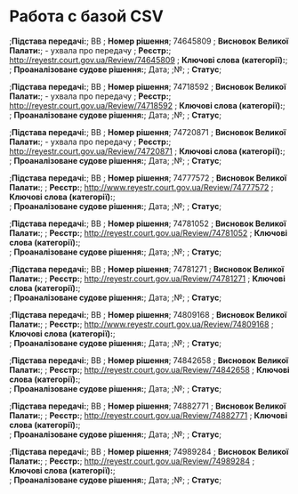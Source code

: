 <!-- TITLE: Главная -->
<!-- SUBTITLE: A quick summary of Home -->

# Работа с базой CSV
;**Підстава передачі:**; ВВ
; **Номер рішення**; 74645809
; **Висновок Великої Палати:**; - ухвала про передачу
; **Реєстр:**;	 http://reyestr.court.gov.ua/Review/74645809
; **Ключові слова (категорії):**;  
; **Проаналізоване судове рішення:**;	Дата; ;№; 
; **Статус**;  

;**Підстава передачі:**; ВВ
; **Номер рішення**; 74718592
; **Висновок Великої Палати:**; - ухвала про передачу
; **Реєстр:**;	 http://reyestr.court.gov.ua/Review/74718592
; **Ключові слова (категорії):**;  
; **Проаналізоване судове рішення:**;	Дата; ;№; 
; **Статус**;  

;**Підстава передачі:**; ВВ
; **Номер рішення**; 74720871
; **Висновок Великої Палати:**; - ухвала про передачу
; **Реєстр:**;	 http://reyestr.court.gov.ua/Review/74720871
; **Ключові слова (категорії):**;  
; **Проаналізоване судове рішення:**;	Дата; ;№; 
; **Статус**;  

;**Підстава передачі:**; ВВ
; **Номер рішення**; 74777572
; **Висновок Великої Палати:**; 
; **Реєстр:**;	 http://www.reyestr.court.gov.ua/Review/74777572
; **Ключові слова (категорії):**;  
; **Проаналізоване судове рішення:**;	Дата; ;№; 
; **Статус**;  

;**Підстава передачі:**; ВВ
; **Номер рішення**; 74781052
; **Висновок Великої Палати:**; 
; **Реєстр:**;	 http://reyestr.court.gov.ua/Review/74781052
; **Ключові слова (категорії):**;  
; **Проаналізоване судове рішення:**;	Дата; ;№; 
; **Статус**;  

;**Підстава передачі:**; ВВ
; **Номер рішення**; 74781271
; **Висновок Великої Палати:**; 
; **Реєстр:**;	 http://reyestr.court.gov.ua/Review/74781271
; **Ключові слова (категорії):**;  
; **Проаналізоване судове рішення:**;	Дата; ;№; 
; **Статус**;  

;**Підстава передачі:**; ВВ
; **Номер рішення**; 74809168
; **Висновок Великої Палати:**; 
; **Реєстр:**;	 http://www.reyestr.court.gov.ua/Review/74809168
; **Ключові слова (категорії):**;  
; **Проаналізоване судове рішення:**;	Дата; ;№; 
; **Статус**;  

;**Підстава передачі:**; ВВ
; **Номер рішення**; 74842658
; **Висновок Великої Палати:**; 
; **Реєстр:**;	 http://reyestr.court.gov.ua/Review/74842658
; **Ключові слова (категорії):**;  
; **Проаналізоване судове рішення:**;	Дата; ;№; 
; **Статус**;  

;**Підстава передачі:**; ВВ
; **Номер рішення**; 74882771
; **Висновок Великої Палати:**; 
; **Реєстр:**;	 http://reyestr.court.gov.ua/Review/74882771
; **Ключові слова (категорії):**;  
; **Проаналізоване судове рішення:**;	Дата; ;№; 
; **Статус**;  

;**Підстава передачі:**; ВВ
; **Номер рішення**; 74989284
; **Висновок Великої Палати:**; 
; **Реєстр:**;	 http://reyestr.court.gov.ua/Review/74989284
; **Ключові слова (категорії):**;  
; **Проаналізоване судове рішення:**;	Дата; ;№; 
; **Статус**;  